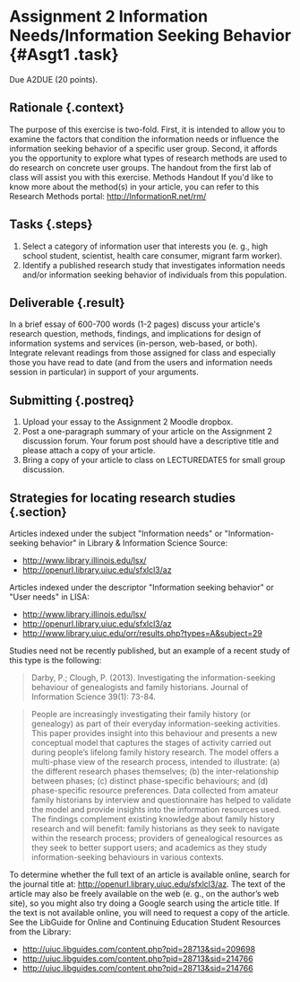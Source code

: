 
# Assignment 2 Information Needs/Information Seeking Behavior {#Asgt1 .task}

Due A2DUE (20 points).

## Rationale {.context}

The purpose of this exercise is two-fold. First, it is intended to
allow you to examine the factors that condition the information needs
or influence the information seeking behavior of a specific user
group. Second, it affords you the opportunity to explore what types of
research methods are used to do research on concrete user groups. The
handout from the first lab of class will assist you with this
exercise. Methods Handout If you'd like to know more about the
method(s) in your article, you can refer to this Research Methods
portal: <http://InformationR.net/rm/>

## Tasks {.steps}

1. Select a category of information user that interests you (e. g., high
   school student, scientist, health care consumer, migrant farm worker).
2. Identify a published research study that investigates information
   needs and/or information seeking behavior of individuals from this
   population.

## Deliverable {.result}

In a brief essay of 600-700 words (1-2 pages) discuss your article's
research question, methods, findings, and implications for design of
information systems and services (in-person, web-based, or
both). Integrate relevant readings from those assigned for class and
especially those you have read to date (and from the users and information needs
session in particular) in support of your arguments.

## Submitting {.postreq}

1. Upload your essay to the Assignment 2 Moodle dropbox.
2. Post a one-paragraph summary of your article on the Assignment 2
   discussion forum. Your forum post should have a descriptive title and please attach a copy of your article.
3. Bring a copy of your article to class on LECTUREDATE5 for small group discussion.

## Strategies for locating research studies {.section}

Articles indexed under the subject "Information needs" or
"Information-seeking behavior" in Library & Information Science Source:

- <http://www.library.illinois.edu/lsx/>
- <http://openurl.library.uiuc.edu/sfxlcl3/az>

Articles indexed under the descriptor "Information seeking behavior"
or "User needs" in LISA:

- <http://www.library.illinois.edu/lsx/>
- <http://openurl.library.uiuc.edu/sfxlcl3/az>
- <http://www.library.uiuc.edu/orr/results.php?types=A&subject=29>

Studies need not be recently published, but an example of a recent
study of this type is the following:

>Darby, P.; Clough, P. (2013). Investigating the information-seeking
>behaviour of genealogists and family historians.  Journal of
>Information Science 39(1): 73-84.

>People are increasingly investigating their family history (or
>genealogy) as part of their everyday information-seeking
>activities. This paper provides insight into this behaviour and
>presents a new conceptual model that captures the stages of activity
>carried out during people’s lifelong family history research. The
>model offers a multi-phase view of the research process, intended to
>illustrate: (a) the different research phases themselves; (b) the
>inter-relationship between phases; (c) distinct phase-specific
>behaviours; and (d) phase-specific resource preferences. Data
>collected from amateur family historians by interview and
>questionnaire has helped to validate the model and provide insights
>into the information resources used. The findings complement existing
>knowledge about family history research and will benefit: family
>historians as they seek to navigate within the research process;
>providers of genealogical resources as they seek to better support
>users; and academics as they study information-seeking behaviours in
>various contexts.

To determine whether the full text of an article is available online,
search for the journal title
at: <http://openurl.library.uiuc.edu/sfxlcl3/az>. The text of the article
may also be freely available on the web (e. g., on the author’s web
site), so you might also try doing a Google search using the article
title.  If the text is not available online, you will need to request
a copy of the article. See the LibGuide for Online and Continuing
Education Student Resources from the Library:

- <http://uiuc.libguides.com/content.php?pid=28713&sid=209698>
- <http://uiuc.libguides.com/content.php?pid=28713&sid=214766>
- <http://uiuc.libguides.com/content.php?pid=28713&sid=214766>
